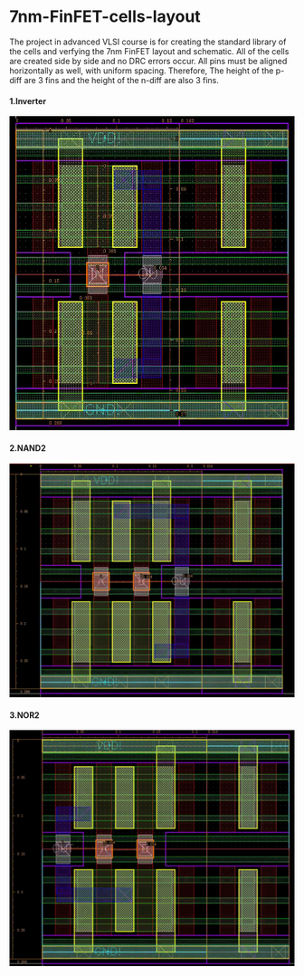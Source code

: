 # 7nm-FinFET-cells-layout
The project in advanced VLSI course is for creating the standard library of the cells and verfying the 7nm FinFET layout and schematic.  All of the cells are created side by side and no DRC errors occur.  All pins must be aligned horizontally as well, with uniform spacing. Therefore, The height of the p-diff are 3 fins and the height of the n-diff are also  3 fins. 

#### 1.Inverter 

![INV](https://github.com/yichienchiang/7nm-FinFET-cells-layout/blob/483811e0c5b250ab10d0770104bcc63fbb064510/inv_layout.PNG)

#### 2.NAND2

![NAND2](https://github.com/yichienchiang/7nm-FinFET-cells-layout/blob/ae83556db88591983a59b0e29dc3cbf0c54d117a/nand_layout.PNG)

#### 3.NOR2

![NOR2](https://github.com/yichienchiang/7nm-FinFET-cells-layout/blob/ae83556db88591983a59b0e29dc3cbf0c54d117a/nor2_layout.PNG)

